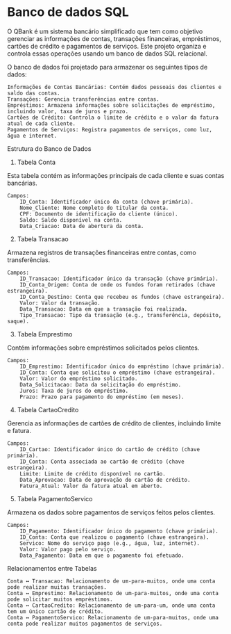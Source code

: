 # Banco de dados SQL

O QBank é um sistema bancário simplificado que tem como objetivo gerenciar as informações de contas, transações financeiras, empréstimos, cartões de crédito e pagamentos de serviços. Este projeto organiza e controla essas operações usando um banco de dados SQL relacional.

O banco de dados foi projetado para armazenar os seguintes tipos de dados:

    Informações de Contas Bancárias: Contém dados pessoais dos clientes e saldo das contas.
    Transações: Gerencia transferências entre contas.
    Empréstimos: Armazena informações sobre solicitações de empréstimo, incluindo valor, taxa de juros e prazo.
    Cartões de Crédito: Controla o limite de crédito e o valor da fatura atual de cada cliente.
    Pagamentos de Serviços: Registra pagamentos de serviços, como luz, água e internet.

Estrutura do Banco de Dados
1. Tabela Conta

Esta tabela contém as informações principais de cada cliente e suas contas bancárias.

    Campos:
        ID_Conta: Identificador único da conta (chave primária).
        Nome_Cliente: Nome completo do titular da conta.
        CPF: Documento de identificação do cliente (único).
        Saldo: Saldo disponível na conta.
        Data_Criacao: Data de abertura da conta.

2. Tabela Transacao

Armazena registros de transações financeiras entre contas, como transferências.

    Campos:
        ID_Transacao: Identificador único da transação (chave primária).
        ID_Conta_Origem: Conta de onde os fundos foram retirados (chave estrangeira).
        ID_Conta_Destino: Conta que recebeu os fundos (chave estrangeira).
        Valor: Valor da transação.
        Data_Transacao: Data em que a transação foi realizada.
        Tipo_Transacao: Tipo da transação (e.g., transferência, depósito, saque).

3. Tabela Emprestimo

Contém informações sobre empréstimos solicitados pelos clientes.

    Campos:
        ID_Emprestimo: Identificador único do empréstimo (chave primária).
        ID_Conta: Conta que solicitou o empréstimo (chave estrangeira).
        Valor: Valor do empréstimo solicitado.
        Data_Solicitacao: Data da solicitação do empréstimo.
        Juros: Taxa de juros do empréstimo.
        Prazo: Prazo para pagamento do empréstimo (em meses).

4. Tabela CartaoCredito

Gerencia as informações de cartões de crédito de clientes, incluindo limite e fatura.

    Campos:
        ID_Cartao: Identificador único do cartão de crédito (chave primária).
        ID_Conta: Conta associada ao cartão de crédito (chave estrangeira).
        Limite: Limite de crédito disponível no cartão.
        Data_Aprovacao: Data de aprovação do cartão de crédito.
        Fatura_Atual: Valor da fatura atual em aberto.

5. Tabela PagamentoServico

Armazena os dados sobre pagamentos de serviços feitos pelos clientes.

    Campos:
        ID_Pagamento: Identificador único do pagamento (chave primária).
        ID_Conta: Conta que realizou o pagamento (chave estrangeira).
        Servico: Nome do serviço pago (e.g., água, luz, internet).
        Valor: Valor pago pelo serviço.
        Data_Pagamento: Data em que o pagamento foi efetuado.

Relacionamentos entre Tabelas

    Conta ↔ Transacao: Relacionamento de um-para-muitos, onde uma conta pode realizar muitas transações.
    Conta ↔ Emprestimo: Relacionamento de um-para-muitos, onde uma conta pode solicitar muitos empréstimos.
    Conta ↔ CartaoCredito: Relacionamento de um-para-um, onde uma conta tem um único cartão de crédito.
    Conta ↔ PagamentoServico: Relacionamento de um-para-muitos, onde uma conta pode realizar muitos pagamentos de serviços.



  
